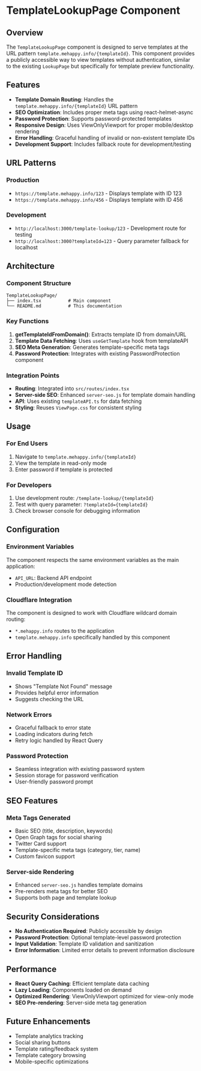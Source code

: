 # TemplateLookupPage Component

## Overview

The `TemplateLookupPage` component is designed to serve templates at the URL pattern `template.mehappy.info/{templateId}`. This component provides a publicly accessible way to view templates without authentication, similar to the existing `LookupPage` but specifically for template preview functionality.

## Features

- **Template Domain Routing**: Handles the `template.mehappy.info/{templateId}` URL pattern
- **SEO Optimization**: Includes proper meta tags using react-helmet-async
- **Password Protection**: Supports password-protected templates
- **Responsive Design**: Uses ViewOnlyViewport for proper mobile/desktop rendering
- **Error Handling**: Graceful handling of invalid or non-existent template IDs
- **Development Support**: Includes fallback route for development/testing

## URL Patterns

### Production
- `https://template.mehappy.info/123` - Displays template with ID 123
- `https://template.mehappy.info/456` - Displays template with ID 456

### Development
- `http://localhost:3000/template-lookup/123` - Development route for testing
- `http://localhost:3000?templateId=123` - Query parameter fallback for localhost

## Architecture

### Component Structure
```
TemplateLookupPage/
├── index.tsx          # Main component
└── README.md          # This documentation
```

### Key Functions

1. **getTemplateIdFromDomain()**: Extracts template ID from domain/URL
2. **Template Data Fetching**: Uses `useGetTemplate` hook from templateAPI
3. **SEO Meta Generation**: Generates template-specific meta tags
4. **Password Protection**: Integrates with existing PasswordProtection component

### Integration Points

- **Routing**: Integrated into `src/routes/index.tsx`
- **Server-side SEO**: Enhanced `server-seo.js` for template domain handling
- **API**: Uses existing `templateAPI.ts` for data fetching
- **Styling**: Reuses `ViewPage.css` for consistent styling

## Usage

### For End Users
1. Navigate to `template.mehappy.info/{templateId}`
2. View the template in read-only mode
3. Enter password if template is protected

### For Developers
1. Use development route: `/template-lookup/{templateId}`
2. Test with query parameter: `?templateId={templateId}`
3. Check browser console for debugging information

## Configuration

### Environment Variables
The component respects the same environment variables as the main application:
- `API_URL`: Backend API endpoint
- Production/development mode detection

### Cloudflare Integration
The component is designed to work with Cloudflare wildcard domain routing:
- `*.mehappy.info` routes to the application
- `template.mehappy.info` specifically handled by this component

## Error Handling

### Invalid Template ID
- Shows "Template Not Found" message
- Provides helpful error information
- Suggests checking the URL

### Network Errors
- Graceful fallback to error state
- Loading indicators during fetch
- Retry logic handled by React Query

### Password Protection
- Seamless integration with existing password system
- Session storage for password verification
- User-friendly password prompt

## SEO Features

### Meta Tags Generated
- Basic SEO (title, description, keywords)
- Open Graph tags for social sharing
- Twitter Card support
- Template-specific meta tags (category, tier, name)
- Custom favicon support

### Server-side Rendering
- Enhanced `server-seo.js` handles template domains
- Pre-renders meta tags for better SEO
- Supports both page and template lookup

## Security Considerations

- **No Authentication Required**: Publicly accessible by design
- **Password Protection**: Optional template-level password protection
- **Input Validation**: Template ID validation and sanitization
- **Error Information**: Limited error details to prevent information disclosure

## Performance

- **React Query Caching**: Efficient template data caching
- **Lazy Loading**: Components loaded on demand
- **Optimized Rendering**: ViewOnlyViewport optimized for view-only mode
- **SEO Pre-rendering**: Server-side meta tag generation

## Future Enhancements

- Template analytics tracking
- Social sharing buttons
- Template rating/feedback system
- Template category browsing
- Mobile-specific optimizations
